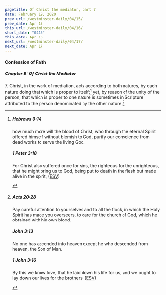 ```yaml
---
pagetitle: Of Christ the mediator, part 7
date: February 19, 2020
prev_url: /westminster-daily/04/15/
prev_date: Apr 15
this_url: /westminster-daily/04/16/
short_date: "0416"
this_date: Apr 16
next_url: /westminster-daily/04/17/
next_date: Apr 17
---
```


#### Confession of Faith

##### Chapter 8: Of Christ the Mediator

7\. Christ, in the work of mediation, acts according to both natures, by each nature doing that which is proper to itself;[^fnref:wcf1] yet, by reason of the unity of the person, that which is proper to one nature is sometimes in Scripture attributed to the person denominated by the other nature.[^fnref:wcf2]

[^fnref:wcf1]: <div class="esv"><h5>Hebrews 9:14</h5> <div class="esv-text"><p id="p58009014.01-1">how much more will the blood of Christ, who through the eternal Spirit offered himself without blemish to God, purify our conscience from dead works to serve the living God.</p> </div><h5>1 Peter 3:18</h5> <div class="esv-text"><p id="p60003018.01-2">For Christ also suffered once for sins, the righteous for the unrighteous, that he might bring us to God, being put to death in the flesh but made alive in the spirit,  (<a href="http://www.esv.org" class="copyright">ESV</a>)</p> </div> </div>

[^fnref:wcf2]: <div class="esv"><h5>Acts 20:28</h5> <div class="esv-text"><p id="p44020028.01-1">Pay careful attention to yourselves and to all the flock, in which the Holy Spirit has made you overseers, to care for the church of God, which he obtained with his own blood.</p> </div><h5>John 3:13</h5> <div class="esv-text"><p id="p43003013.01-2"><span class="woc">No one has ascended into heaven except he who descended from heaven, the Son of Man.</span></p> </div><h5>1 John 3:16</h5> <div class="esv-text"><p id="p62003016.01-3">By this we know love, that he laid down his life for us, and we ought to lay down our lives for the brothers.  (<a href="http://www.esv.org" class="copyright">ESV</a>)</p> </div> </div>

